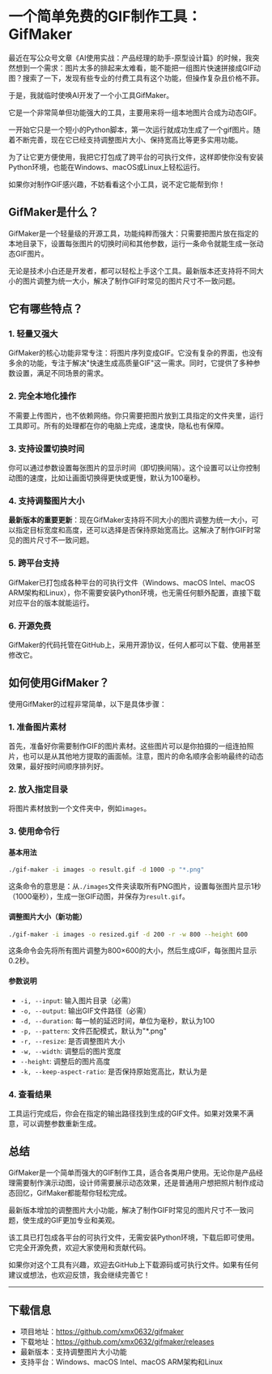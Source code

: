 # 一个简单免费的GIF制作工具：GifMaker

最近在写公众号文章《AI使用实战：产品经理的助手-原型设计篇》的时候，我突然想到一个需求：图片太多的排起来太难看，能不能把一组图片快速拼接成GIF动图？搜索了一下，发现有些专业的付费工具有这个功能，但操作复杂且价格不菲。

于是，我就临时使唤AI开发了一个小工具GifMaker。

它是一个非常简单但功能强大的工具，主要用来将一组本地图片合成为动态GIF。

一开始它只是一个短小的Python脚本，第一次运行就成功生成了一个gif图片。随着不断完善，现在它已经支持调整图片大小、保持宽高比等更多实用功能。

为了让它更方便使用，我把它打包成了跨平台的可执行文件，这样即使你没有安装Python环境，也能在Windows、macOS或Linux上轻松运行。

如果你对制作GIF感兴趣，不妨看看这个小工具，说不定它能帮到你！

## GifMaker是什么？

GifMaker是一个轻量级的开源工具，功能纯粹而强大：只需要把图片放在指定的本地目录下，设置每张图片的切换时间和其他参数，运行一条命令就能生成一张动态GIF图片。

无论是技术小白还是开发者，都可以轻松上手这个工具。最新版本还支持将不同大小的图片调整为统一大小，解决了制作GIF时常见的图片尺寸不一致问题。

## 它有哪些特点？

### 1. 轻量又强大 

GifMaker的核心功能非常专注：将图片序列变成GIF。它没有复杂的界面，也没有多余的功能，专注于解决"快速生成高质量GIF"这一需求。同时，它提供了多种参数设置，满足不同场景的需求。

### 2. 完全本地化操作  

不需要上传图片，也不依赖网络。你只需要把图片放到工具指定的文件夹里，运行工具即可。所有的处理都在你的电脑上完成，速度快，隐私也有保障。

### 3. 支持设置切换时间

你可以通过参数设置每张图片的显示时间（即切换间隔）。这个设置可以让你控制动图的速度，比如让画面切换得更快或更慢，默认为100毫秒。

### 4. 支持调整图片大小

**最新版本的重要更新**：现在GifMaker支持将不同大小的图片调整为统一大小，可以指定目标宽度和高度，还可以选择是否保持原始宽高比。这解决了制作GIF时常见的图片尺寸不一致问题。

### 5. 跨平台支持

GifMaker已打包成各种平台的可执行文件（Windows、macOS Intel、macOS ARM架构和Linux），你不需要安装Python环境，也无需任何额外配置，直接下载对应平台的版本就能运行。

### 6. 开源免费  

GifMaker的代码托管在GitHub上，采用开源协议，任何人都可以下载、使用甚至修改它。

## 如何使用GifMaker？

使用GifMaker的过程非常简单，以下是具体步骤：

### 1. 准备图片素材

首先，准备好你需要制作GIF的图片素材。这些图片可以是你拍摄的一组连拍照片，也可以是从其他地方提取的画面帧。注意，图片的命名顺序会影响最终的动态效果，最好按时间顺序排列好。

### 2. 放入指定目录  

将图片素材放到一个文件夹中，例如`images`。

### 3. 使用命令行

#### 基本用法
```bash
./gif-maker -i images -o result.gif -d 1000 -p "*.png"
```

这条命令的意思是：从`./images`文件夹读取所有PNG图片，设置每张图片显示1秒（1000毫秒），生成一张GIF动图，并保存为`result.gif`。

#### 调整图片大小（新功能）
```bash
./gif-maker -i images -o resized.gif -d 200 -r -w 800 --height 600
```

这条命令会先将所有图片调整为800×600的大小，然后生成GIF，每张图片显示0.2秒。

#### 参数说明

- `-i, --input`: 输入图片目录（必需）
- `-o, --output`: 输出GIF文件路径（必需）
- `-d, --duration`: 每一帧的延迟时间，单位为毫秒，默认为100
- `-p, --pattern`: 文件匹配模式，默认为"*.png"
- `-r, --resize`: 是否调整图片大小
- `-w, --width`: 调整后的图片宽度
- `--height`: 调整后的图片高度
- `-k, --keep-aspect-ratio`: 是否保持原始宽高比，默认为是

### 4. 查看结果

工具运行完成后，你会在指定的输出路径找到生成的GIF文件。如果对效果不满意，可以调整参数重新生成。

## 总结

GifMaker是一个简单而强大的GIF制作工具，适合各类用户使用。无论你是产品经理需要制作演示动图，设计师需要展示动态效果，还是普通用户想把照片制作成动态回忆，GifMaker都能帮你轻松完成。

最新版本增加的调整图片大小功能，解决了制作GIF时常见的图片尺寸不一致问题，使生成的GIF更加专业和美观。

该工具已打包成各平台的可执行文件，无需安装Python环境，下载后即可使用。它完全开源免费，欢迎大家使用和贡献代码。

如果你对这个工具有兴趣，欢迎去GitHub上下载源码或可执行文件。如果有任何建议或想法，也欢迎反馈，我会继续完善它！

---

## 下载信息

- 项目地址：https://github.com/xmx0632/gifmaker
- 下载地址：https://github.com/xmx0632/gifmaker/releases
- 最新版本：支持调整图片大小功能
- 支持平台：Windows、macOS Intel、macOS ARM架构和Linux